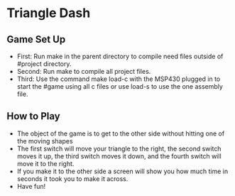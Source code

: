# Triangle Dash
## Game Set Up
* First: Run make in the parent directory to compile need files outside of
#project directory.
* Second: Run make to compile all project files.
* Third: Use the command make load-c with the MSP430 plugged in to start the
#game using all c files or use load-s to use the one assembly file.

## How to Play
* The object of the game is to get to the other side without hitting one of
the moving shapes
* The first switch will move your triangle to the right, the second switch
moves it up, the third switch moves it down, and the fourth switch will move
it to the  right.
* If you make it to the other side a screen will show you how much time in
seconds it took you to make it across.
* Have fun!

